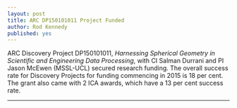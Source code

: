 ```yaml
---
layout: post
title: ARC DP150101011 Project Funded
author: Rod Kennedy
published: yes
---
```


ARC Discovery Project DP150101011, *Harnessing Spherical Geometry in Scientific and Engineering Data Processing*, with CI Salman Durrani and PI Jason McEwen (MSSL-UCL) secured research funding. The overall success rate for Discovery Projects for funding commencing in 2015 is 18 per cent.  The grant also came with 2 ICA awards, which have a 13 per cent success rate.

---
